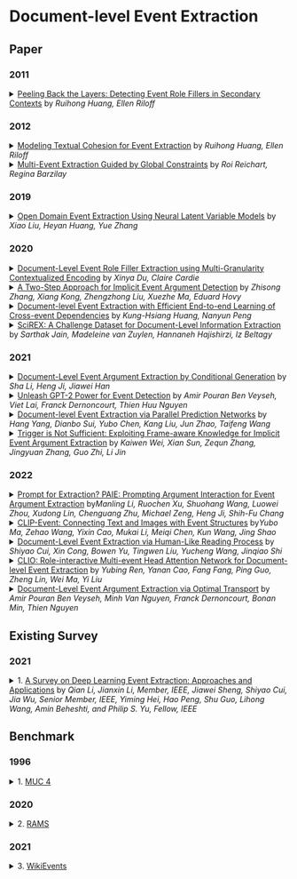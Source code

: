 # Document-level Event Extraction

## Paper

### 2011

<details>
<summary><a href="https://aclanthology.org/P11-1114/">Peeling Back the Layers: Detecting Event Role Fillers in Secondary Contexts</a> 
by<i> Ruihong Huang, Ellen Riloff</i>
</summary>
<blockquote><p align="justify"></p></blockquote></details>

### 2012

<details>
<summary><a href="https://ojs.aaai.org/index.php/AAAI/article/view/8354">Modeling Textual Cohesion for Event Extraction</a> 
by<i> Ruihong Huang, Ellen Riloff</i>
</summary>
<blockquote><p align="justify"></p></blockquote></details>

<details>
<summary><a href="https://aclanthology.org/N12-1008/">Multi-Event Extraction Guided by Global Constraints</a> 
by<i> Roi Reichart, Regina Barzilay</i>
</summary>
<blockquote><p align="justify"></p></blockquote></details>

### 2019

<details>
<summary><a href="https://aclanthology.org/P19-1276/">Open Domain Event Extraction Using Neural Latent Variable Models</a> 
by<i> Xiao Liu, Heyan Huang, Yue Zhang</i>
</summary>
<blockquote><p align="justify"></p></blockquote></details>

### 2020
<details>
<summary><a href="https://aclanthology.org/2020.acl-main.714/">Document-Level Event Role Filler Extraction using Multi-Granularity Contextualized Encoding</a> 
by<i> Xinya Du, Claire Cardie</i>
</summary>
<blockquote><p align="justify"></p></blockquote>
</details>

<details>
<summary><a href="https://aclanthology.org/2020.acl-main.667/">A Two-Step Approach for Implicit Event Argument Detection</a> 
by<i> Zhisong Zhang, Xiang Kong, Zhengzhong Liu, Xuezhe Ma, Eduard Hovy</i>
</summary>
<blockquote><p align="justify"></p></blockquote>
</details>

<details>
<summary><a href="https://aclanthology.org/2021.nuse-1.4/">Document-level Event Extraction with Efficient End-to-end Learning of Cross-event Dependencies</a> 
by<i> Kung-Hsiang Huang, Nanyun Peng</i>
</summary>
<blockquote><p align="justify"></p></blockquote></details>

<details>
<summary><a href="https://aclanthology.org/2020.acl-main.670/">SciREX: A Challenge Dataset for Document-Level Information Extraction</a> 
by<i> Sarthak Jain, Madeleine van Zuylen, Hannaneh Hajishirzi, Iz Beltagy</i>
</summary>
<blockquote><p align="justify"></p></blockquote></details>

### 2021
<details>
<summary><a href="https://aclanthology.org/2021.naacl-main.69/">Document-Level Event Argument Extraction by Conditional Generation</a> 
by<i> Sha Li, Heng Ji, Jiawei Han</i>
</summary>
<blockquote><p align="justify"></p></blockquote>
</details>

<details>
<summary><a href="https://aclanthology.org/2021.acl-long.490/">Unleash GPT-2 Power for Event Detection</a> 
by<i> Amir Pouran Ben Veyseh, Viet Lai, Franck Dernoncourt, Thien Huu Nguyen</i>
</summary>
<blockquote><p align="justify"></p></blockquote>
</details>

<details>
<summary><a href="https://aclanthology.org/2021.acl-long.492/">Document-level Event Extraction via Parallel Prediction Networks</a> 
by<i> Hang Yang, Dianbo Sui, Yubo Chen, Kang Liu, Jun Zhao, Taifeng Wang</i>
</summary>
<blockquote><p align="justify"></p></blockquote>
</details>

<details>
<summary><a href="https://aclanthology.org/2021.acl-long.360/">Trigger is Not Sufficient: Exploiting Frame-aware Knowledge for Implicit Event Argument Extraction</a> 
by<i> Kaiwen Wei, Xian Sun, Zequn Zhang, Jingyuan Zhang, Guo Zhi, Li Jin</i>
</summary>
<blockquote><p align="justify"></p></blockquote>
</details>

### 2022
<details>
<summary><a href="https://aclanthology.org/2022.acl-long.466/">Prompt for Extraction? PAIE: Prompting Argument Interaction for Event Argument Extraction</a> 
by<i>Manling Li, Ruochen Xu, Shuohang Wang, Luowei Zhou, Xudong Lin, Chenguang Zhu, Michael Zeng, Heng Ji, Shih-Fu Chang</i>
</summary>
<blockquote><p align="justify"></p></blockquote>
</details>

<details>
<summary><a href="https://arxiv.org/abs/2201.05078">CLIP-Event: Connecting Text and Images with Event Structures</a> 
by<i>Yubo Ma, Zehao Wang, Yixin Cao, Mukai Li, Meiqi Chen, Kun Wang, Jing Shao</i>
</summary>
<blockquote><p align="justify"></p></blockquote>
</details>

<details>
<summary><a href="https://ieeexplore.ieee.org/document/9747721">Document-Level Event Extraction via Human-Like Reading Process</a> 
by<i> Shiyao Cui, Xin Cong, Bowen Yu, Tingwen Liu, Yucheng Wang, Jinqiao Shi</i>
</summary>
<blockquote><p align="justify"></p></blockquote>
</details>

<details>
<summary><a href="https://aclanthology.org/2022.coling-1.221/">CLIO: Role-interactive Multi-event Head Attention Network for Document-level Event Extraction</a> 
by<i> Yubing Ren, Yanan Cao, Fang Fang, Ping Guo, Zheng Lin, Wei Ma, Yi Liu</i>
</summary>
<blockquote><p align="justify"></p></blockquote>
</details>

<details>
<summary><a href="https://aclanthology.org/2022.findings-acl.130/">Document-Level Event Argument Extraction via Optimal Transport</a> 
by<i> Amir Pouran Ben Veyseh, Minh Van Nguyen, Franck Dernoncourt, Bonan Min, Thien Nguyen</i>
</summary>
<blockquote><p align="justify"></p></blockquote>
</details>

## Existing Survey

### 2021
<details>
<summary>1. <a href="https://ieeexplore.ieee.org/document/9927311">A Survey on Deep Learning Event Extraction: Approaches and Applications</a> 
by<i> Qian Li, Jianxin Li, Member, IEEE, Jiawei Sheng, Shiyao Cui, Jia Wu, Senior Member, IEEE, Yiming Hei,
Hao Peng, Shu Guo, Lihong Wang, Amin Beheshti, and Philip S. Yu, Fellow, IEEE</i>
</summary>
<blockquote><p align="justify"></p></blockquote></details>

## Benchmark

### 1996

<details>
<summary>1. <a href="https://www-nlpir.nist.gov/related_projects/muc/muc_data/muc_data_index.html">MUC 4</a> </summary>
<blockquote><p align="justify"></p></blockquote></details>

### 2020
<details>
<summary>2. <a href="https://nlp.jhu.edu/rams/">RAMS</a> </summary>
<blockquote><p align="justify"></p></blockquote></details>

### 2021
<details>
<summary>3. <a href="https://github.com/raspberryice/gen-arg">WikiEvents</a> </summary>
<blockquote><p align="justify"></p></blockquote></details>
